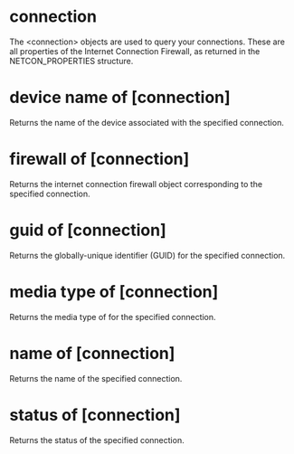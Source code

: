 # connection

The &lt;connection&gt; objects are used to query your connections. These are all properties of the Internet Connection Firewall, as returned in the NETCON_PROPERTIES structure.

# device name of [connection]

Returns the name of the device associated with the specified connection.

# firewall of [connection]

Returns the internet connection firewall object corresponding to the specified connection.

# guid of [connection]

Returns the globally-unique identifier (GUID) for the specified connection.

# media type of [connection]

Returns the media type of for the specified connection.

# name of [connection]

Returns the name of the specified connection.

# status of [connection]

Returns the status of the specified connection.
